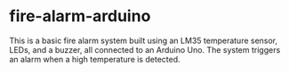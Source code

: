 # fire-alarm-arduino
This is a basic fire alarm system built using an LM35 temperature sensor, LEDs, and a buzzer, all connected to an Arduino Uno. The system triggers an alarm when a high temperature is detected.
